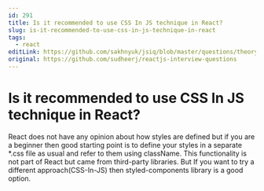 ```yaml
---
id: 291
title: Is it recommended to use CSS In JS technique in React?
slug: is-it-recommended-to-use-css-in-js-technique-in-react
tags:
  - react
editLink: https://github.com/sakhnyuk/jsiq/blob/master/questions/theory/react/291.md
original: https://github.com/sudheerj/reactjs-interview-questions
---
```


# Is it recommended to use CSS In JS technique in React?

React does not have any opinion about how styles are defined but if you are a beginner then good starting point is to define your styles in a separate \*.css file as usual and refer to them using className. This functionality is not part of React but came from third-party libraries. But If you want to try a different approach(CSS-In-JS) then styled-components library is a good option.